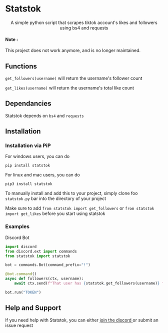 # Statstok
<center> A simple python script that scrapes tiktok account's likes and followers using bs4 and requests </center>

#### Note : 

This project does not work anymore, and is no longer maintained.
## Functions

```get_followers(username)``` will return the username's follower count


```get_likes(username)``` will return the username's total like count

## Dependancies

Statstok depends on `bs4` and `requests`

## Installation

### Installation via PiP

For windows users, you can do

`pip install statstok`

For linux and mac users, you can do 

`pip3 install statstok`

To manually install and add this to your project, simply clone foo `statstok.py` bar into the directory of your project 

Make sure to add `from statstok import get_followers` or `from statstok import get_likes` before you start using statstok

### Examples

Discord Bot

``` python
import discord
from discord.ext import commands
from statstok import statstok

bot = commands.Bot(command_prefix="!")

@bot.command()
async def followers(ctx, username):
    await ctx.send(f"That user has {statstok.get_followers(username)} followers")

bot.run("TOKEN")
```


## Help and Support

If you need help with Statstok, you can either <a href="discord.gg/MwmnXNsjsj"> join the discord </a> or submit an issue request

